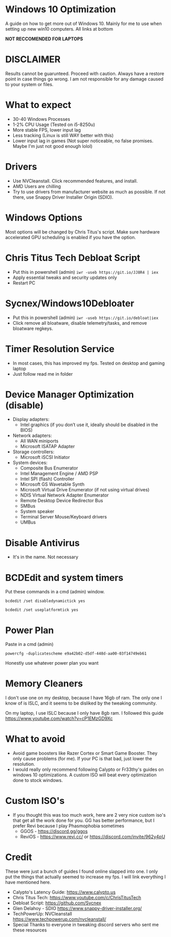 # Windows 10 Optimization
A guide on how to get more out of Windows 10. Mainly for me to use when setting up new win10 computers. All links at bottom

**NOT RECCOMENDED FOR LAPTOPS**

# DISCLAIMER
Results cannot be guarunteed. Proceed with caution. Always have a restore point in case things go wrong. I am not responsible for any damage caused to your system or files.

# What to expect
* 30-40 Windows Processes 
*  1-2% CPU Usage (Tested on i5-8250u)
* More stable FPS, lower input lag 
* Less tracking (Linux is still WAY better with this)
* Lower input lag in games (Not super noticeable, no false promises. Maybe I'm just not good enough lolol)

# Drivers
* Use NVCleanstall. Click recommended features, and install. 
* AMD Users are chilling
* Try to use drivers from manufacturer website as much as possible. If not there, use Snappy Driver Installer Origin (SDIO). 

# Windows Options
Most options will be changed by Chris Titus's script. Make sure hardware accelerated GPU scheduling is enabled if you have the option.

# Chris Titus Tech Debloat Script
* Put this in powershell (admin)  ` iwr -useb https://git.io/JJ8R4 | iex `
* Apply essential tweaks and security updates only
* Restart PC

# Sycnex/Windows10Debloater 
* Put this in powershell (admin) ` iwr -useb https://git.io/debloat|iex `
* Click remove all bloatware, disable telemetry/tasks, and remove bloatware regkeys.
 
 # Timer Resolution Service
* In most cases, this has improved my fps. Tested on desktop and gaming laptop
* Just follow read me in folder

# Device Manager Optimization (disable)
* Display adapters:
  * Intel graphics (if you don’t use it, ideally should be disabled in the BIOS)
* Network adapters:
    * All WAN miniports
    * Microsoft ISATAP Adapter
*	Storage controllers:
    * Microsoft iSCSI Initiator
*	System devices:
    * Composite Bus Enumerator
    * Intel Management Engine / AMD PSP
    * Intel SPI (flash) Controller
    * Microsoft GS Wavetable Synth
     * Microsoft Virtual Drive Enumerator (if not using virtual drives)
    * NDIS Virtual Network Adapter Enumerator
    * Remote Desktop Device Redirector Bus
    * SMBus
    * System speaker
    * Terminal Server Mouse/Keyboard drivers
    * UMBus
# Disable Antivirus
* It's in the name. Not necessary
# BCDEdit and system timers
Put these commands in a cmd (admin) window.

`bcdedit /set disabledynamictick yes`

`bcdedit /set useplatformtick yes`

# Power Plan
Paste in a cmd (admin)

`powercfg -duplicatescheme e9a42b02-d5df-448d-aa00-03f14749eb61`

Honestly use whatever power plan you want

# Memory Cleaners
I don't use one on my desktop, because I have 16gb of ram. The only one I know of is ISLC, and it seems to be disliked by the tweaking community.

On my laptop, I use ISLC because I only have 8gb ram. I followed this guide https://www.youtube.com/watch?v=cP1EMzGD9Xc

# What to avoid
* Avoid game boosters like Razer Cortex or Smart Game Booster. They only cause problems (for me). If your PC is that bad, just lower the resolution.
* I would really only recommend following Calypto or Fr33thy's guides on windows 10 optimizations. A custom ISO will beat every optimization done to stock windows.

# Custom ISO's
* If you thought this was too much work, here are 2 very nice custom iso's that get all the work done for you. GG has better performance, but I prefer Revi because I play Phasmophobia sometimes 
  * GGOS - https://discord.gg/ggos
  * ReviOS - https://www.revi.cc/ or https://discord.com/invite/962y4pU

# Credit
These were just a bunch of guides I found online slapped into one. I only put the things that actually seemed to increase my fps. I will link everything I have mentioned here.
* Calypto's Latency Guide: https://www.calypto.us
* Chris Titus Tech: https://www.youtube.com/c/ChrisTitusTech
* Debloat Script: https://github.com/Sycnex
* Glen Delahoy - SDIO https://www.snappy-driver-installer.org/
* TechPowerUp: NVCleanstall https://www.techpowerup.com/nvcleanstall/
* Special Thanks to everyone in tweaking discord servers who sent me these resources
